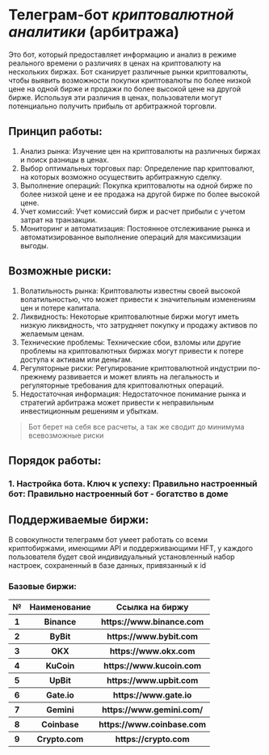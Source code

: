 # Телеграм-бот _криптовалютной аналитики_ (арбитража)
Это бот, который предоставляет информацию и анализ в режиме реального времени о различиях в ценах на криптовалюту на нескольких биржах. Бот сканирует различные рынки криптовалюты, чтобы выявить возможности покупки криптовалюты по более низкой цене на одной бирже и продажи по более высокой цене на другой бирже. Используя эти различия в ценах, пользователи могут потенциально получить прибыль от арбитражной торговли.
## Принцип работы:
1. Анализ рынка: Изучение цен на криптовалюты на различных биржах и поиск разницы в ценах.
2. Выбор оптимальных торговых пар: Определение пар криптовалют, на которых возможно осуществить арбитражную сделку.
3. Выполнение операций: Покупка криптовалюты на одной бирже по более низкой цене и ее продажа на другой бирже по более высокой цене.
4. Учет комиссий: Учет комиссий бирж и расчет прибыли с учетом затрат на транзакции.
5. Мониторинг и автоматизация: Постоянное отслеживание рынка и автоматизированное выполнение операций для максимизации выгоды.
## Возможные риски:
1. Волатильность рынка: Криптовалюты известны своей высокой волатильностью, что может привести к значительным изменениям цен и потере капитала.
2. Ликвидность: Некоторые криптовалютные биржи могут иметь низкую ликвидность, что затрудняет покупку и продажу активов по желаемым ценам.
3. Технические проблемы: Технические сбои, взломы или другие проблемы на криптовалютных биржах могут привести к потере доступа к активам или деньгам.
4. Регуляторные риски: Регулирование криптовалютной индустрии по-прежнему развивается и может влиять на легальность и регуляторные требования для криптовалютных операций.
5. Недостаточная информация: Недостаточное понимание рынка и стратегий арбитража может привести к неправильным инвестиционным решениям и убыткам.

>  Бот берет на себя все расчеты, а так же сводит до минимума всевозможные риски 

## Порядок работы:
### 1. Настройка бота. Ключ к успеху: Правильно настроенный бот: Правильно настроенный бот - богатство в доме



## Поддерживаемые биржи:
В совокупности телеграмм бот умеет работать со всеми криптобиржами, имеющими API и поддерживающими HFT, у каждого пользователя будет свой индивидуальный установленный набор настроек, сохраненный в базе данных, привязанный к id
### Базовые биржи:
<table>
<tr><th>№</th><th>Наименование</th><th>Ссылка на биржу</th></tr>
<tr><th>1<th>Binance</th><th>https://www.binance.com</th></tr>
<tr><th>2</th><th>ByBit</th><th>https://www.bybit.com</th></tr>
<tr><th>3</th><th>OKX</th><th>https://www.okx.com</th></tr>
<tr><th>4</th><th>KuCoin</th><th>https://www.kucoin.com</th></tr>
<tr><th>5</th><th>UpBit</th><th>https://www.upbit.com</th></tr>
<tr><th>6</th><th>Gate.io</th><th>https://www.gate.io</th></tr>
<tr><th>7</th><th>Gemini</th><th>https://www.gemini.com/</th></tr>
<tr><th>8</th><th>Coinbase</th><th>https://www.coinbase.com</th></tr>
<tr><th>9</th><th>Crypto.com</th><th>https://crypto.com</th></tr>
</table>
